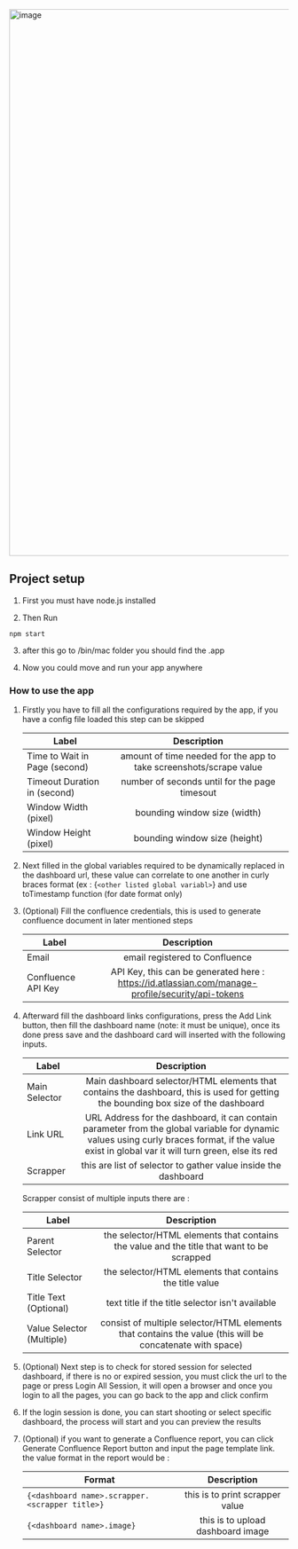 <img width="986" alt="image" src="https://user-images.githubusercontent.com/43723280/159681858-6baddc1b-b9a0-48ec-b642-0cb85c9df84c.png">

## Project setup
1. First you must have node.js installed

2. Then Run
```
npm start
```

3. after this go to /bin/mac folder you should find the .app 

4. Now you could move and run your app anywhere

<!-- ### Compiles and hot-reloads for development
```
npm run serve
```

### Compiles and minifies for production
```
npm run build
```

### Lints and fixes files
```
npm run lint
``` -->

### How to use the app
1. Firstly you have to fill all the configurations required by the app, if you have a config file loaded this step can be skipped

   | Label        | Description           |
   | ------------- |:-------------:| 
   | Time to Wait in Page (second) | amount of time needed for the app to take screenshots/scrape value | 
   | Timeout Duration in (second) | number of seconds until for the page timesout |  
   | Window Width (pixel) | bounding window size (width)|   
   | Window Height (pixel) | bounding window size (height)|

2. Next filled in the global variables required to be dynamically replaced in the dashboard url, these value can correlate to one another in curly braces format (ex : {```<other listed global variabl>```} and use toTimestamp function (for date format only)
  
3. (Optional) Fill the confluence credentials, this is used to generate confluence document in later mentioned steps
  
   | Label        | Description           |
   | ------------- |:-------------:| 
   | Email | email registered to Confluence | 
   | Confluence API Key | API Key, this can be generated here : https://id.atlassian.com/manage-profile/security/api-tokens|  
  
  
4. Afterward fill the dashboard links configurations, press the Add Link button, then fill the dashboard name (note: it must be unique), once its done press save and the dashboard card will inserted with the following inputs.
  
   | Label        | Description           |
   | ------------- |:-------------:| 
   | Main Selector | Main dashboard selector/HTML elements that contains the dashboard, this is used for getting the bounding box size of the dashboard | 
   | Link URL | URL Address for the dashboard, it can contain parameter from the global variable for dynamic values using curly braces format, if the value exist in global var it will turn green, else its red| 
   | Scrapper | this are list of selector to gather value inside the dashboard| 
  
   Scrapper consist of multiple inputs there are :

   | Label        | Description           |
   | ------------- |:-------------:| 
   | Parent Selector | the selector/HTML elements that contains the value and the title that want to be scrapped | 
   | Title Selector | the selector/HTML elements that contains the title value |
   | Title Text (Optional) | text title if the title selector isn't available | 
   | Value Selector (Multiple) | consist of multiple selector/HTML elements that contains the value (this will be concatenate with space) | 
  
5. (Optional) Next step is to check for stored session for selected dashboard, if there is no or expired session, you must click the url to the page or press Login All Session, it will open a browser and once you login to all the pages, you can go back to the app and click confirm
  
6. If the login session is done, you can start shooting or select specific dashboard, the process will start and you can preview the results
  
7. (Optional) if you want to generate a Confluence report, you can click Generate Confluence Report button and input the page template link. the value format in the report would be : 

   | Format        | Description           |
   | ------------- |:-------------:| 
   | ```{<dashboard name>.scrapper.<scrapper title>}``` | this is to print scrapper value | 
   | ```{<dashboard name>.image}``` | this is to upload dashboard image |



  


